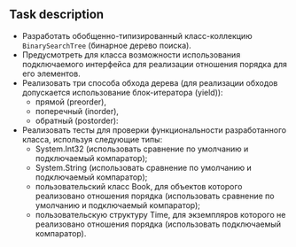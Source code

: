 ## Task description ##

- Разработать обобщенно-типизированный класс-коллекцию `BinarySearchTree` (бинарное дерево поиска).
- Предусмотреть для класса возможности использования подключаемого интерфейса для реализации отношения порядка для его элементов.
- Реализовать три способа обхода дерева (для реализации обходов допускается использование блок-итератора (yield)):
    - прямой (preorder),
    - поперечный (inorder),
    - обратный (postorder):
- Реализовать тесты для проверки функциональности разработанного класса, используя следующие типы:
    - System.Int32 (использовать сравнение по умолчанию и подключаемый компаратор);
    - System.String (использовать сравнение по умолчанию и подключаемый компаратор);
    - пользовательский класс Book, для объектов которого реализовано отношения порядка (использовать сравнение по умолчанию и подключаемый компаратор);
    - пользовательскую структуру Time, для экземпляров которого не реализовано отношения порядка (использовать подключаемый компаратор).
